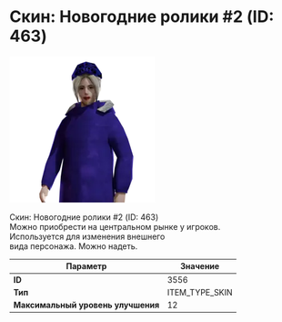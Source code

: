 # Скин: Новогодние ролики #2 (ID: 463)

![Item Image](../img/3556.webp?raw=true)

Скин: Новогодние ролики #2 (ID: 463)<br>Можно приобрести на центральном рынке у игроков.<br>Используется для изменения внешнего<br>вида персонажа. Можно надеть.


| Параметр | Значение |
|----------|----------|
| **ID** | 3556 |
| **Тип** | ITEM_TYPE_SKIN |
| **Максимальный уровень улучшения** | 12 |

